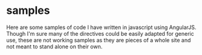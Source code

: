 samples
=======

Here are some samples of code I have written in javascript using AngularJS. Though I'm sure many of the directives could be easily adapted for generic use, these are not working samples as they are pieces of a whole site and not meant to stand alone on their own.

